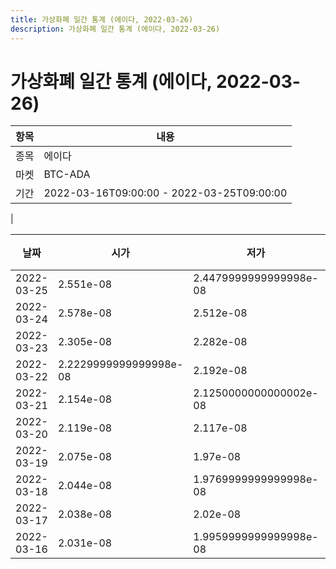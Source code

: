 ```yaml
---
title: 가상화폐 일간 통계 (에이다, 2022-03-26)
description: 가상화폐 일간 통계 (에이다, 2022-03-26)
---
```


가상화폐 일간 통계 (에이다, 2022-03-26)
===

|항목|내용|
|--|--|
|종목|에이다|
|마켓|BTC-ADA|\i|종류|일 단위 캔들|
|기간|2022-03-16T09:00:00 - 2022-03-25T09:00:00
|

|날짜|시가|저가|고가|종가|비고|
|--|--|--|--|--|--|
|2022-03-25|2.551e-08|2.4479999999999998e-08|2.6469999999999998e-08|2.493e-08|    |
|2022-03-24|2.578e-08|2.512e-08|2.7200000000000002e-08|2.548e-08|    |
|2022-03-23|2.305e-08|2.282e-08|2.599e-08|2.578e-08|    |
|2022-03-22|2.2229999999999998e-08|2.192e-08|2.305e-08|2.305e-08|    |
|2022-03-21|2.154e-08|2.1250000000000002e-08|2.2730000000000002e-08|2.221e-08|    |
|2022-03-20|2.119e-08|2.117e-08|2.1860000000000002e-08|2.1180000000000002e-08|    |
|2022-03-19|2.075e-08|1.97e-08|2.187e-08|2.124e-08|    |
|2022-03-18|2.044e-08|1.9769999999999998e-08|2.187e-08|2.0270000000000002e-08|    |
|2022-03-17|2.038e-08|2.02e-08|2.098e-08|2.044e-08|    |
|2022-03-16|2.031e-08|1.9959999999999998e-08|2.049e-08|2.038e-08|    |

